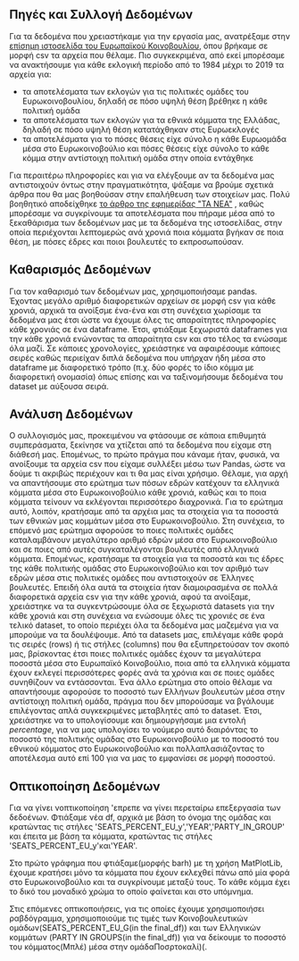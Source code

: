 ## **Πηγές και Συλλογή Δεδομένων**

Για τα δεδομένα που χρειαστήκαμε για την εργασία μας, ανατρέξαμε στην 
[επίσημη ιστοσελίδα του Ευρωπαϊκού Κοινοβουλίου](https://www.europarl.europa.eu/election-results-2019/el/ergaleia/lipsi-deltion-stoiheion/), 
όπου βρήκαμε σε μορφή csv τα αρχεία που θέλαμε. Πιο
συγκεκριμένα, από εκεί μπορέσαμε να ανακτήσουμε για κάθε εκλογική περίοδο από το 1984 μέχρι το 2019 τα αρχεία για: 

- τα αποτελέσματα των εκλογών για τις πολιτικές ομάδες του Ευρωκοινοβουλίου, δηλαδή σε πόσο υψηλή θέση βρέθηκε η κάθε πολιτική ομάδα 
- τα αποτελέσματα των εκλογών για τα εθνικά κόμματα της Ελλάδας, δηλαδή σε πόσο υψηλή θέση κατατάχθηκαν στις Ευρωεκλογές 
- τα αποτελέσματα για το πόσες θέσεις είχε σύνολο η κάθε Ευρωομάδα μέσα στο Ευρωκοινοβούλιο και πόσες θέσεις είχε σύνολο το κάθε κόμμα στην αντίστοιχη πολιτική ομάδα στην
οποία εντάχθηκε

Για περαιτέρω πληροφορίες και για να ελέγξουμε αν τα δεδομένα μας αντιστοιχούν όντως στην πραγματικότητα, ψάξαμε να βρούμε σχετικά άρθρα που θα μας βοηθούσαν στην 
επαλήθευση των στοιχείων μας. Πολύ βοηθητικό αποδείχθηκε [το άρθρο της εφημερίδας "ΤΑ ΝΕΑ"](https://www.tanea.gr/2019/05/25/politics/oi-ellinikes-eyroekloges-apo-to-1981-eos-to-2014/)
, καθώς μπορέσαμε να συγκρίνουμε τα αποτελέσματα που πήραμε μέσα από το ξεκαθάρισμα των δεδομένων μας με τα δεδομένα της ιστοσελίδας, στην οποία περιέχονται λεπτομερώς
ανά χρονιά ποια κόμματα βγήκαν σε ποια θέση, με πόσες έδρες και ποιοι βουλευτές το εκπροσωπούσαν.

## **Καθαρισμός Δεδομένων**

Για τον καθαρισμό των δεδομένων μας, χρησιμοποιήσαμε pandas. Έχοντας μεγάλο αριθμό διαφορετικών αρχείων σε μορφή csv για κάθε χρονιά, αρχικά τα ανοίξσμε ένα-ένα και στη συνέχεια χωρίσαμε τα δεδομένα μας έτσι ώστε να έχουμε όλες τις απαραίτητες πληροφορίες κάθε χρονιάς σε ένα dataframe. Έτσι, φτιάξαμε ξεχωριστά dataframes για την κάθε χρονιά ενώνοντας τα απαραίτητα csv και στο τέλος τα ενώσαμε όλα μαζί. Σε κάποιες χρονολογίες, χρειάστηκε να αφαιρέσουμε κάποιες σειρές καθώς περιείχαν διπλά δεδομένα που υπήρχαν ήδη μέσα στο dataframe με διαφορετικό τρόπο (π.χ. δύο φορές το ίδιο κόμμα με διαφορετική ονομασία) όπως επίσης και να ταξινομήσουμε δεδομένα του dataset με αύξουσα σειρά.

## **Ανάλυση Δεδομένων**

Ο συλλογισμός μας, προκειμένου να φτάσουμε σε κάποια επιθυμητά συμπεράσματα, ξεκίνησε να χτίζεται από τα δεδομένα που είχαμε στη διάθεσή μας. Επομένως, το πρώτο πράγμα που κάναμε ήταν, φυσικά, να ανοίξουμε τα αρχεία csv που είχαμε συλλέξει μέσω των Pandas, ώστε να δούμε τι ακριβώς περιέχουν και τι θα μας είναι χρήσιμο. Θέλαμε, για αρχή να απαντήσουμε στο ερώτημα των πόσων εδρών κατέχουν τα ελληνικά κόμματα μέσα στο Ευρωκοινοβούλιο κάθε χρονιά, καθώς και το ποια κόμματα τείνουν να εκλέγονται περισσότερο διαχρονικά. Για το ερώτημα αυτό, λοιπόν, κρατήσαμε από τα αρχέια μας τα στοιχεία για τα ποσοστά των εθνικών μας κομμάτων μέσα στο Ευρωκοινοβούλιο. Στη συνέχεια, το επόμενό μας ερώτημα αφορούσε το ποιες πολιτικές ομάδες καταλαμβάνουν μεγαλύτερο αριθμό εδρών μέσα στο Ευρωκοινοβούλιο και σε ποιες από αυτές συγκαταλέγονται βουλευτές από ελληνικά κόμματα. Επομένως, κρατήσαμε τα στοιχεία για τα ποσοστά και τις έδρες της κάθε πολιτικής ομάδας στο Ευρωκοινοβούλιο και τον αριθμό των εδρών μέσα στις πολιτικές ομάδες που αντιστοιχούν σε Έλληνες βουλευτές. Επειδή όλα αυτά τα στοιχεία ήταν διαμοιρασμένα σε πολλά διαφορετικά αρχεία csv για την κάθε χρονιά, αφού τα ανοίξαμε, χρειάστηκε να τα συγκεντρώσουμε όλα σε ξεχωριστά datasets για την κάθε χρονιά και στη συνέχεια να ενώσουμε όλες τις χρονιές σε ένα τελικό dataset, το οποίο περιέχει όλα τα δεδομένα μας μαζεμένα για να μπορούμε να τα δουλέψουμε. Από τα datasets μας, επιλέγαμε κάθε φορά τις σειρές (rows) ή τις στήλες (columns) που θα εξυπηρετούσαν τον σκοπό μας, βρίσκοντας έτσι ποιες πολιτικές ομάδες έχουν τα μεγαλύτερα ποσοστά μέσα στο Ευρωπαϊκό Κοινοβούλιο, ποια από τα ελληνικά κόμματα έχουν εκλεγεί περισσότερες φορές ανά τα χρόνια και σε ποιες ομάδες συνηθίζουν να εντάσσονται. Ένα άλλο ερώτημα στο οποίο θέλαμε να απαντήσουμε αφορούσε το ποσοστό των Ελλήνων βουλευτών μέσα στην αντίστοιχη πολιτική ομάδα, πράγμα που δεν μπορούσαμε να βγάλουμε επιλέγοντας απλά συγκεκριμένες μεταβλητές από το dataset. Έτσι, χρειάστηκε να το υπολογίσουμε και δημιουργήσαμε μια εντολή *percentage*, για να μας υπολογίσει το νούμερο αυτό διαιρόντας το ποσοστό της πολιτικής ομάδας στο Ευρωκοινοβούλιο με το ποσοστό του εθνικού κόμματος στο Ευρωκοινοβούλιο και πολλαπλασιάζοντας το αποτέλεσμα αυτό επί 100 για να μας το εμφανίσει σε μορφή ποσοστού.  
 

## **Οπτικοποίηση Δεδομένων**
Για να γίνει νοπτικοποίηση 'επρεπε να γίνει περεταίρω επεξεργασία των δεδοένων. Φτιάξαμε νέα df, αρχικά με βάση το όνομα της ομάδας και κρατώντας τις στήλες 'SEATS_PERCENT_EU_y','YEAR','PARTY_IN_GROUP' και έπειτα με βάση τα κόμματα, κρατώντας τις στήλες 'SEATS_PERCENT_EU_y'και'YEAR'. 

Στο πρώτο γράφημα που φτιάξαμε(μορφής barh) με τη χρήση MatPlotLib, έχουμε κρατήσει μόνο τα κόμματα που έχουν εκλεχθεί πάνω από μία φορά στο Ευρωκοινοβούλιο και τα συγκρίνουμε μεταξύ τους. Το κάθε κόμμα έχει το δικό του μοναδικό χρώμα το οποίο φαίνεται και στο υπόμνημα.

Στις επόμενες οπτικοποιήσεις, για τις οποίες έχουμε χρησιμοποιήσει ραβδόγραμμα, χρησιμοποιούμε τις τιμές των Κοινοβουλευτικών ομάδων(SEATS_PERCENT_EU_G(in the final_df)) και των Ελληνικών κομμάτων (PARTY IN GROUPS(in the final_df)) για να δείκουμε το ποσοστό του κόμματος(Μπλέ) μέσα στην ομάδαΠοσρτοκαλί)(.


